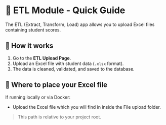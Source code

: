 # 📁 ETL Module - Quick Guide

The ETL (Extract, Transform, Load) app allows you to upload Excel files containing student scores.

## 📌 How it works
1. Go to the **ETL Upload Page**.
2. Upload an Excel file with student data (`.xlsx` format).
3. The data is cleaned, validated, and saved to the database.

## 📂 Where to place your Excel file
If running locally or via Docker:
- Upload the Excel file which you will find in   inside the File upload  folder.

> This path is relative to your project root.